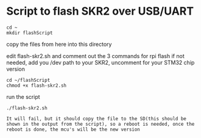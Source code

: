 # Script to flash SKR2 over USB/UART

```
cd ~
mkdir flashScript
```
copy the files from here into this directory

edit flash-skr2.sh and comment out the 3 commands for rpi flash if not needed,
add you /dev path to your SKR2,
uncomment for your STM32 chip version

```
cd ~/flashScript
chmod +x flash-skr2.sh
```
run the script
```
./flash-skr2.sh

It will fail, but it should copy the file to the SD(this should be shown in the output from the script), so a reboot is needed, once the reboot is done, the mcu's will be the new version
